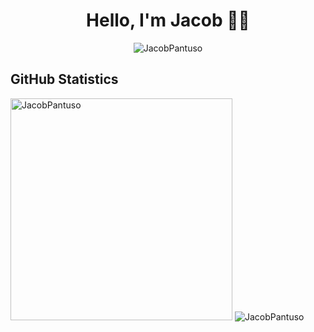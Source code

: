 <h1 align="center"fds>Hello, I'm Jacob 👋🏼</h1>
<p align="center"><img src="https://i.imgur.com/XcOMCmb.png" alt="JacobPantuso"/></p>
<h2>GitHub Statistics</h2>
<p float="left">
  <img src="https://github-readme-stats.vercel.app/api?username=JacobPantuso&show_icons=true&locale=en&theme=dark" alt="JacobPantuso" width="355" />
  <img src="https://github-readme-stats.vercel.app/api/top-langs?username=JacobPantuso&show_icons=true&locale=en&layout=compact&theme=dark&hide-border=true" alt="JacobPantuso"/>
</p>
